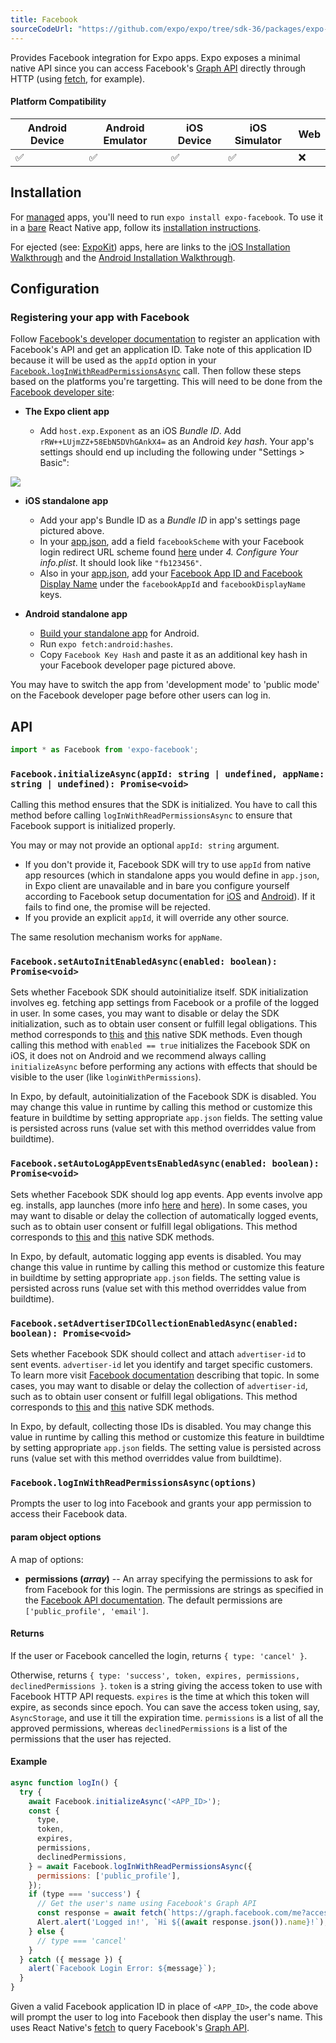 ```yaml
---
title: Facebook
sourceCodeUrl: "https://github.com/expo/expo/tree/sdk-36/packages/expo-facebook"
---
```


Provides Facebook integration for Expo apps. Expo exposes a minimal native API since you can access Facebook's [Graph API](https://developers.facebook.com/docs/graph-api) directly through HTTP (using [fetch](https://facebook.github.io/react-native/docs/network.html#fetch), for example).

#### Platform Compatibility

| Android Device | Android Emulator | iOS Device | iOS Simulator |  Web  |
| ------ | ---------- | ------ | ------ | ------ |
| ✅     |  ✅     | ✅     | ✅     | ❌    |

## Installation

For [managed](../../introduction/managed-vs-bare/#managed-workflow) apps, you'll need to run `expo install expo-facebook`. To use it in a [bare](../../introduction/managed-vs-bare/#bare-workflow) React Native app, follow its [installation instructions](https://github.com/expo/expo/tree/master/packages/expo-facebook).

For ejected (see: [ExpoKit](../../expokit/overview)) apps, here are links to the [iOS Installation Walkthrough](https://developers.facebook.com/docs/ios/getting-started/) and the [Android Installation Walkthrough](https://developers.facebook.com/docs/android/getting-started).

## Configuration

### Registering your app with Facebook

Follow [Facebook's developer documentation](https://developers.facebook.com/docs/apps/register) to register an application with Facebook's API and get an application ID. Take note of this application ID because it will be used as the `appId` option in your [`Facebook.logInWithReadPermissionsAsync`](#expofacebookloginwithreadpermissionsasync 'Facebook.logInWithReadPermissionsAsync') call. Then follow these steps based on the platforms you're targetting. This will need to be done from the [Facebook developer site](https://developers.facebook.com/):

- **The Expo client app**

  - Add `host.exp.Exponent` as an iOS _Bundle ID_. Add `rRW++LUjmZZ+58EbN5DVhGAnkX4=` as an Android _key hash_. Your app's settings should end up including the following under "Settings > Basic":

![](/static/images/facebook-app-settings.png)

- **iOS standalone app**

  - Add your app's Bundle ID as a _Bundle ID_ in app's settings page pictured above.
  - In your [app.json](../../workflow/configuration/), add a field `facebookScheme` with your Facebook login redirect URL scheme found [here](https://developers.facebook.com/docs/facebook-login/ios) under _4. Configure Your info.plist_. It should look like `"fb123456"`.
  - Also in your [app.json](../../workflow/configuration/), add your [Facebook App ID and Facebook Display Name](https://developers.facebook.com/docs/facebook-login/ios) under the `facebookAppId` and `facebookDisplayName` keys.

- **Android standalone app**

  - [Build your standalone app](../../distribution/building-standalone-apps/#building-standalone-apps) for Android.
  - Run `expo fetch:android:hashes`.
  - Copy `Facebook Key Hash` and paste it as an additional key hash in your Facebook developer page pictured above.

You may have to switch the app from 'development mode' to 'public mode' on the Facebook developer page before other users can log in.

## API

```js
import * as Facebook from 'expo-facebook';
```

### `Facebook.initializeAsync(appId: string | undefined, appName: string | undefined): Promise<void>`

Calling this method ensures that the SDK is initialized. You have to call this method before calling `logInWithReadPermissionsAsync` to ensure that Facebook support is initialized properly.

You may or may not provide an optional `appId: string` argument.
- If you don't provide it, Facebook SDK will try to use `appId` from native app resources (which in standalone apps you would define in `app.json`, in Expo client are unavailable and in bare you configure yourself according to Facebook setup documentation for [iOS](https://developers.facebook.com/docs/facebook-login/ios#4--configure-your-project) and [Android](https://developers.facebook.com/docs/facebook-login/android#manifest)). If it fails to find one, the promise will be rejected.
- If you provide an explicit `appId`, it will override any other source.

The same resolution mechanism works for `appName`.

### `Facebook.setAutoInitEnabledAsync(enabled: boolean): Promise<void>`

Sets whether Facebook SDK should autoinitialize itself. SDK initialization involves eg. fetching app settings from Facebook or a profile of the logged in user. In some cases, you may want to disable or delay the SDK initialization, such as to obtain user consent or fulfill legal obligations. This method corresponds to [this](https://developers.facebook.com/docs/app-events/getting-started-app-events-ios#disable-sdk-initialization) and [this](https://developers.facebook.com/docs/app-events/getting-started-app-events-android/#disable-sdk-initialization) native SDK methods. Even though calling this method with `enabled == true` initializes the Facebook SDK on iOS, it does not on Android and we recommend always calling `initializeAsync` before performing any actions with effects that should be visible to the user (like `loginWithPermissions`).

In Expo, by default, autoinitialization of the Facebook SDK is disabled. You may change this value in runtime by calling this method or customize this feature in buildtime by setting appropriate `app.json` fields. The setting value is persisted across runs (value set with this method overriddes value from buildtime).

### `Facebook.setAutoLogAppEventsEnabledAsync(enabled: boolean): Promise<void>`

Sets whether Facebook SDK should log app events. App events involve app eg. installs, app launches (more info [here](https://developers.facebook.com/docs/app-events/getting-started-app-events-android/#auto-events) and [here](https://developers.facebook.com/docs/app-events/getting-started-app-events-ios#auto-events)). In some cases, you may want to disable or delay the collection of automatically logged events, such as to obtain user consent or fulfill legal obligations. This method corresponds to [this](https://developers.facebook.com/docs/app-events/getting-started-app-events-ios#disable-auto-events) and [this](https://developers.facebook.com/docs/app-events/getting-started-app-events-android/#disable-auto-events) native SDK methods.

In Expo, by default, automatic logging app events is disabled. You may change this value in runtime by calling this method or customize this feature in buildtime by setting appropriate `app.json` fields. The setting value is persisted across runs (value set with this method overriddes value from buildtime).

### `Facebook.setAdvertiserIDCollectionEnabledAsync(enabled: boolean): Promise<void>`

Sets whether Facebook SDK should collect and attach `advertiser-id` to sent events. `advertiser-id` let you identify and target specific customers. To learn more visit [Facebook documentation](https://developers.facebook.com/docs/app-ads/targeting/mobile-advertiser-ids) describing that topic. In some cases, you may want to disable or delay the collection of `advertiser-id`, such as to obtain user consent or fulfill legal obligations. This method corresponds to [this](https://developers.facebook.com/docs/app-events/getting-started-app-events-ios#disable-advertiser-id) and [this](https://developers.facebook.com/docs/app-events/getting-started-app-events-android/#disable-advertiser-id) native SDK methods.

In Expo, by default, collecting those IDs is disabled. You may change this value in runtime by calling this method or customize this feature in buildtime by setting appropriate `app.json` fields. The setting value is persisted across runs (value set with this method overriddes value from buildtime).

### `Facebook.logInWithReadPermissionsAsync(options)`

Prompts the user to log into Facebook and grants your app permission
to access their Facebook data.

#### param object options

A map of options:

- **permissions (_array_)** -- An array specifying the permissions to ask for from Facebook for this login. The permissions are strings as specified in the [Facebook API documentation](https://developers.facebook.com/docs/facebook-login/permissions). The default permissions are `['public_profile', 'email']`.

#### Returns

If the user or Facebook cancelled the login, returns `{ type: 'cancel' }`.

Otherwise, returns `{ type: 'success', token, expires, permissions, declinedPermissions }`. `token` is a string giving the access token to use with Facebook HTTP API requests. `expires` is the time at which this token will expire, as seconds since epoch. You can save the access token using, say, `AsyncStorage`, and use it till the expiration time. `permissions` is a list of all the approved permissions, whereas `declinedPermissions` is a list of the permissions that the user has rejected.

#### Example

```javascript
async function logIn() {
  try {
    await Facebook.initializeAsync('<APP_ID>');
    const {
      type,
      token,
      expires,
      permissions,
      declinedPermissions,
    } = await Facebook.logInWithReadPermissionsAsync({
      permissions: ['public_profile'],
    });
    if (type === 'success') {
      // Get the user's name using Facebook's Graph API
      const response = await fetch(`https://graph.facebook.com/me?access_token=${token}`);
      Alert.alert('Logged in!', `Hi ${(await response.json()).name}!`);
    } else {
      // type === 'cancel'
    }
  } catch ({ message }) {
    alert(`Facebook Login Error: ${message}`);
  }
}
```

Given a valid Facebook application ID in place of `<APP_ID>`, the code above will prompt the user to log into Facebook then display the user's name. This uses React Native's [fetch](https://facebook.github.io/react-native/docs/network.html#fetch) to query Facebook's [Graph API](https://developers.facebook.com/docs/graph-api).
